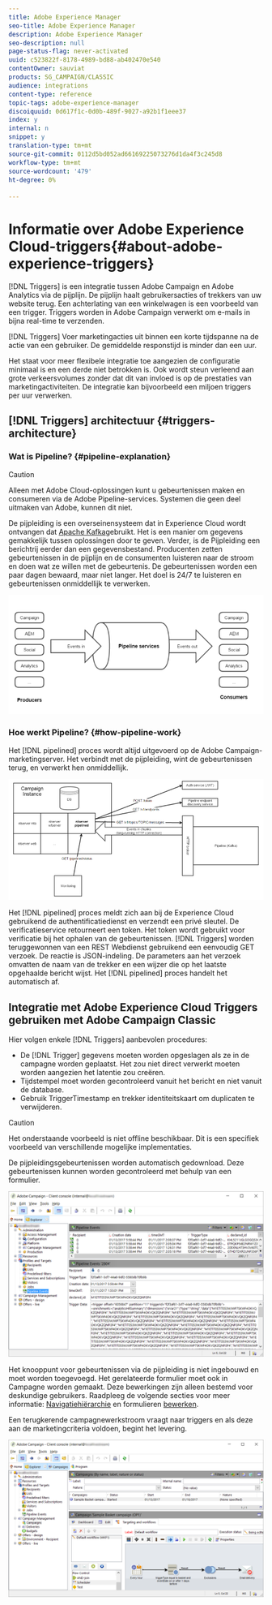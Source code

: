 ```yaml
---
title: Adobe Experience Manager
seo-title: Adobe Experience Manager
description: Adobe Experience Manager
seo-description: null
page-status-flag: never-activated
uuid: c523822f-8178-4989-bd88-ab402470e540
contentOwner: sauviat
products: SG_CAMPAIGN/CLASSIC
audience: integrations
content-type: reference
topic-tags: adobe-experience-manager
discoiquuid: 0d617f1c-0d0b-489f-9027-a92b1f1eee37
index: y
internal: n
snippet: y
translation-type: tm+mt
source-git-commit: 0112d5bd052ad66169225073276d1da4f3c245d8
workflow-type: tm+mt
source-wordcount: '479'
ht-degree: 0%

---
```



# Informatie over Adobe Experience Cloud-triggers{#about-adobe-experience-triggers}

[!DNL Triggers] is een integratie tussen Adobe Campaign en Adobe Analytics via de pijplijn. De pijplijn haalt gebruikersacties of trekkers van uw website terug. Een achterlating van een winkelwagen is een voorbeeld van een trigger. Triggers worden in Adobe Campaign verwerkt om e-mails in bijna real-time te verzenden.

[!DNL Triggers] Voer marketingacties uit binnen een korte tijdspanne na de actie van een gebruiker. De gemiddelde responstijd is minder dan een uur.

Het staat voor meer flexibele integratie toe aangezien de configuratie minimaal is en een derde niet betrokken is.
Ook wordt steun verleend aan grote verkeersvolumes zonder dat dit van invloed is op de prestaties van marketingactiviteiten. De integratie kan bijvoorbeeld een miljoen triggers per uur verwerken.

## [!DNL Triggers] architectuur {#triggers-architecture}

### Wat is Pipeline? {#pipeline-explanation}

>[!CAUTION]
>
>Alleen met Adobe Cloud-oplossingen kunt u gebeurtenissen maken en consumeren via de Adobe Pipeline-services. Systemen die geen deel uitmaken van Adobe, kunnen dit niet.

De pijpleiding is een overseinensysteem dat in Experience Cloud wordt ontvangen dat [Apache Kafka](http://kafka.apache.org/)gebruikt. Het is een manier om gegevens gemakkelijk tussen oplossingen door te geven. Verder, is de Pijpleiding een berichtrij eerder dan een gegevensbestand. Producenten zetten gebeurtenissen in de pijplijn en de consumenten luisteren naar de stroom en doen wat ze willen met de gebeurtenis. De gebeurtenissen worden een paar dagen bewaard, maar niet langer. Het doel is 24/7 te luisteren en gebeurtenissen onmiddellijk te verwerken.

![](assets/triggers_1.png)

### Hoe werkt Pipeline? {#how-pipeline-work}

Het [!DNL pipelined] proces wordt altijd uitgevoerd op de Adobe Campaign-marketingserver. Het verbindt met de pijpleiding, wint de gebeurtenissen terug, en verwerkt hen onmiddellijk.

![](assets/triggers_2.png)

Het [!DNL pipelined] proces meldt zich aan bij de Experience Cloud gebruikend de authentificatiedienst en verzendt een privé sleutel. De verificatieservice retourneert een token. Het token wordt gebruikt voor verificatie bij het ophalen van de gebeurtenissen. [!DNL Triggers] worden teruggewonnen van een REST Webdienst gebruikend een eenvoudig GET verzoek. De reactie is JSON-indeling. De parameters aan het verzoek omvatten de naam van de trekker en een wijzer die op het laatste opgehaalde bericht wijst. Het [!DNL pipelined] proces handelt het automatisch af.

## Integratie met Adobe Experience Cloud Triggers gebruiken met Adobe Campaign Classic

Hier volgen enkele [!DNL Triggers] aanbevolen procedures:

* De [!DNL Trigger] gegevens moeten worden opgeslagen als ze in de campagne worden geplaatst. Het zou niet direct verwerkt moeten worden aangezien het latentie zou creëren.
* Tijdstempel moet worden gecontroleerd vanuit het bericht en niet vanuit de database.
* Gebruik TriggerTimestamp en trekker identiteitskaart om duplicaten te verwijderen.

>[!CAUTION]
>
>Het onderstaande voorbeeld is niet offline beschikbaar. Dit is een specifiek voorbeeld van verschillende mogelijke implementaties.

De pijpleidingsgebeurtenissen worden automatisch gedownload. Deze gebeurtenissen kunnen worden gecontroleerd met behulp van een formulier.

![](assets/triggers_3.png)

Het knooppunt voor gebeurtenissen via de pijpleiding is niet ingebouwd en moet worden toegevoegd. Het gerelateerde formulier moet ook in Campagne worden gemaakt. Deze bewerkingen zijn alleen bestemd voor deskundige gebruikers. Raadpleeg de volgende secties voor meer informatie: [Navigatiehiërarchie](../../configuration/using/about-navigation-hierarchy.md) en formulieren [bewerken](../../configuration/using/editing-forms.md).

Een terugkerende campagnewerkstroom vraagt naar triggers en als deze aan de marketingcriteria voldoen, begint het levering.

![](assets/triggers_4.png)
